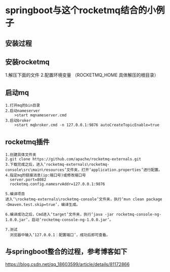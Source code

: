 springboot与这个rocketmq结合的小例子
========================================

安装过程
------------------------------
安装rocketmq
----------------------------
1.解压下面的文件
2.配置环境变量  （ROCKETMQ_HOME	具体解压的根目录）

启动mq
----------------------------
    1.打开mq的bin目录
    2.启动nameserver
        >start mqnameserver.cmd
    3.启动broker
        >start mqbroker.cmd -n 127.0.0.1:9876 autoCreateTopicEnable=true

rocketmq插件
--------------------------------
    1.创建具体文件夹
    2.git clone https://github.com/apache/rocketmq-externals.git
    3.下载完成之后，进入‘rocketmq-externals\rocketmq-console\src\main\resources’文件夹，打开‘application.properties’进行配置。
    4.指定mq的链接消息(ip:端口号)或修改端口号
      server.port=8082
      rocketmq.config.namesrvAddr=127.0.0.1:9876

    5.编译项目
    进入‘\rocketmq-externals\rocketmq-console’文件夹，执行‘mvn clean package -Dmaven.test.skip=true’，编译生成。

    6.编译成功之后，Cmd进入‘target’文件夹，执行‘java -jar rocketmq-console-ng-1.0.0.jar’，启动‘rocketmq-console-ng-1.0.0.jar’。

    7.测试
      浏览器中输入‘127.0.0.1：配置端口’，成功后即可查看。


与springboot整合的过程，参考博客如下
-----------------------------------
https://blog.csdn.net/qq_18603599/article/details/81172866
